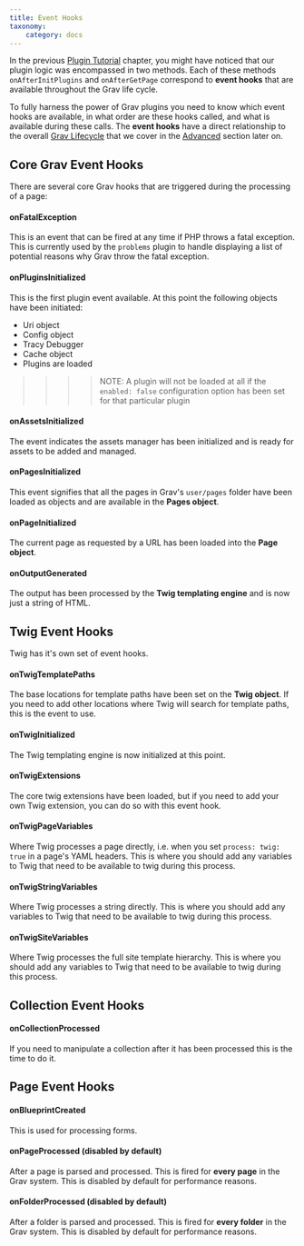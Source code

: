 ```yaml
---
title: Event Hooks
taxonomy:
    category: docs
---
```


In the previous [Plugin Tutorial][plugintutorial] chapter, you might have noticed that our plugin logic was encompassed in two methods.  Each of these methods `onAfterInitPlugins` and `onAfterGetPage` correspond to **event hooks** that are available throughout the Grav life cycle.

To fully harness the power of Grav plugins you need to know which event hooks are available, in what order are these hooks called, and what is available during these calls.  The **event hooks** have a direct relationship to the overall [Grav Lifecycle][lifecycle] that we cover in the [Advanced][advanced] section later on.

## Core Grav Event Hooks

There are several core Grav hooks that are triggered during the processing of a page:

#### onFatalException

This is an event that can be fired at any time if PHP throws a fatal exception. This is currently used by the `problems` plugin to handle displaying a list of potential reasons why Grav throw the fatal exception.

#### onPluginsInitialized

This is the first plugin event available. At this point the following objects have been initiated:

* Uri object
* Config object
* Tracy Debugger 
* Cache object
* Plugins are loaded

>>>> NOTE: A plugin will not be loaded at all if the `enabled: false` configuration option has been set for that particular plugin

#### onAssetsInitialized

The event indicates the assets manager has been initialized and is ready for assets to be added and managed.

#### onPagesInitialized

This event signifies that all the pages in Grav's `user/pages` folder have been loaded as objects and are available in the **Pages object**.

#### onPageInitialized 

The current page as requested by a URL has been loaded into the **Page object**.

#### onOutputGenerated

The output has been processed by the **Twig templating engine** and is now just a string of HTML.  


## Twig Event Hooks

Twig has it's own set of event hooks.

#### onTwigTemplatePaths

The base locations for template paths have been set on the **Twig object**.  If you need to add other locations where Twig will search for template paths, this is the event to use.

#### onTwigInitialized

The Twig templating engine is now initialized at this point.

#### onTwigExtensions

The core twig extensions have been loaded, but if you need to add your own Twig extension, you can do so with this event hook.

#### onTwigPageVariables

Where Twig processes a page directly, i.e. when you set `process: twig: true` in a page's YAML headers. This is where you should add any variables to Twig that need to be available to twig during this process.

#### onTwigStringVariables

Where Twig processes a string directly. This is where you should add any variables to Twig that need to be available to twig during this process.

#### onTwigSiteVariables

Where Twig processes the full site template hierarchy.  This is where you should add any variables to Twig that need to be available to twig during this process.

## Collection Event Hooks

#### onCollectionProcessed

If you need to manipulate a collection after it has been processed this is the time to do it.

## Page Event Hooks

#### onBlueprintCreated

This is used for processing forms.

#### onPageProcessed (disabled by default)

After a page is parsed and processed.  This is fired for **every page** in the Grav system.  This is disabled by default for performance reasons.

#### onFolderProcessed (disabled by default)

After a folder is parsed and processed.  This is fired for **every folder** in the Grav system.  This is disabled by default for performance reasons.

[plugintutorial]: plugin-tutorial
[lifecycle]: ../advanced/grav-lifecycle
[advanced]: ../advanced

